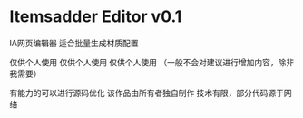 # Itemsadder Editor v0.1
IA网页编辑器
适合批量生成材质配置

仅供个人使用
仅供个人使用
仅供个人使用
（一般不会对建议进行增加内容，除非我需要）

有能力的可以进行源码优化
该作品由所有者独自制作
技术有限，部分代码源于网络
